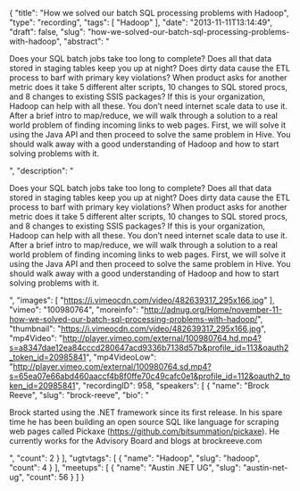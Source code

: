 {
  "title": "How we solved our batch SQL processing problems with Hadoop",
  "type": "recording",
  "tags": [
    "Hadoop"
  ],
  "date": "2013-11-11T13:14:49",
  "draft": false,
  "slug": "how-we-solved-our-batch-sql-processing-problems-with-hadoop",
  "abstract": "<p>Does your SQL batch jobs take too long to complete? Does all that data stored in staging tables keep you up at night? Does dirty data cause the ETL process to barf with primary key violations? When product asks for another metric does it take 5 different alter scripts, 10 changes to SQL stored procs, and 8 changes to existing SSIS packages? If this is your organization, Hadoop can help with all these. You don’t need internet scale data to use it. After a brief intro to map/reduce, we will walk through a solution to a real world problem of finding incoming links to web pages. First, we will solve it using the Java API and then proceed to solve the same problem in Hive. You should walk away with a good understanding of Hadoop and how to start solving problems with it.</p>",
  "description": "<p>Does your SQL batch jobs take too long to complete? Does all that data stored in staging tables keep you up at night? Does dirty data cause the ETL process to barf with primary key violations? When product asks for another metric does it take 5 different alter scripts, 10 changes to SQL stored procs, and 8 changes to existing SSIS packages? If this is your organization, Hadoop can help with all these. You don’t need internet scale data to use it. After a brief intro to map/reduce, we will walk through a solution to a real world problem of finding incoming links to web pages. First, we will solve it using the Java API and then proceed to solve the same problem in Hive. You should walk away with a good understanding of Hadoop and how to start solving problems with it.</p>",
  "images": [
    "https://i.vimeocdn.com/video/482639317_295x166.jpg"
  ],
  "vimeo": "100980764",
  "moreinfo": "http://adnug.org/Home/november-11-how-we-solved-our-batch-sql-processing-problems-with-hadoop/",
  "thumbnail": "https://i.vimeocdn.com/video/482639317_295x166.jpg",
  "mp4Video": "http://player.vimeo.com/external/100980764.hd.mp4?s=a8347dae12ea84cccd280647acd9336b7138d57b&profile_id=113&oauth2_token_id=20985841",
  "mp4VideoLow": "http://player.vimeo.com/external/100980764.sd.mp4?s=65ea07e66abd460aaccf4b8f0ffe70c49cafc0e1&profile_id=112&oauth2_token_id=20985841",
  "recordingID": 958,
  "speakers": [
    {
      "name": "Brock Reeve",
      "slug": "brock-reeve",
      "bio": "<p>Brock started using the .NET framework since its first release. In his spare time he has been building an open source SQL like language for scraping web pages called Pickaxe (https://github.com/bitsummation/pickaxe). He currently works for the Advisory Board and blogs at brockreeve.com</p>",
      "count": 2
    }
  ],
  "ugtvtags": [
    {
      "name": "Hadoop",
      "slug": "hadoop",
      "count": 4
    }
  ],
  "meetups": [
    {
      "name": "Austin .NET UG",
      "slug": "austin-net-ug",
      "count": 56
    }
  ]
}